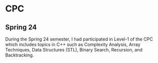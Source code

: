 # CPC

## Spring 24

During the Spring 24 semester, I had participated in Level-1 of the CPC which includes topics in C++ such as Complexity Analysis, Array Techniques, Data Structures (STL), Binary Search, Recursion, and Backtracking.
